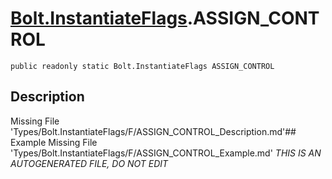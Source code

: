 # [Bolt.InstantiateFlags](Types/Bolt.InstantiateFlags.md).ASSIGN_CONTROL
`public readonly static Bolt.InstantiateFlags ASSIGN_CONTROL`
## Description
Missing File 'Types/Bolt.InstantiateFlags/F/ASSIGN_CONTROL_Description.md'## Example
Missing File 'Types/Bolt.InstantiateFlags/F/ASSIGN_CONTROL_Example.md'
*THIS IS AN AUTOGENERATED FILE, DO NOT EDIT*

